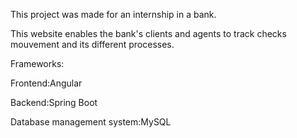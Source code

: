 This project was made for an internship in a bank.

This website enables the bank's clients and agents to track checks mouvement and its different processes.

Frameworks: 

Frontend:Angular

Backend:Spring Boot

Database management system:MySQL
